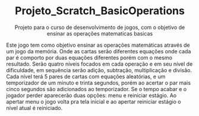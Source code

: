 <h1 align="center">Projeto_Scratch_BasicOperations</h1>

 <p align="center">Projeto para o curso de desenvolvimento de jogos, com o objetivo de ensinar as operações matematicas basicas</p>

 <p align="center">
 
 Este jogo tem como objetivo ensinar as operações matemáticas através de um jogo da memória. Onde as cartas serão diferentes equações onde cada par é comporto por duas equações diferentes porém com o mesmo resultado. Serão quatro níveis focados em cada operação e em seu nível de dificuldade, em sequência serão adição, subtração, multiplicação e divisão. Cada nível terá 5 pares de cartas com equações aleatórias, e um temporizador de um minuto e trinta segundos, porém ao acertar o par mais cinco segundos são adicionados ao temporizador. Se o tempo acabar e o jogador perder aparecerão duas opções: menu e reiniciar estágio. Ao apertar menu o jogo volta pra tela inicial e ao apertar reiniciar estágio o nível atual é reiniciado.

 </p>

